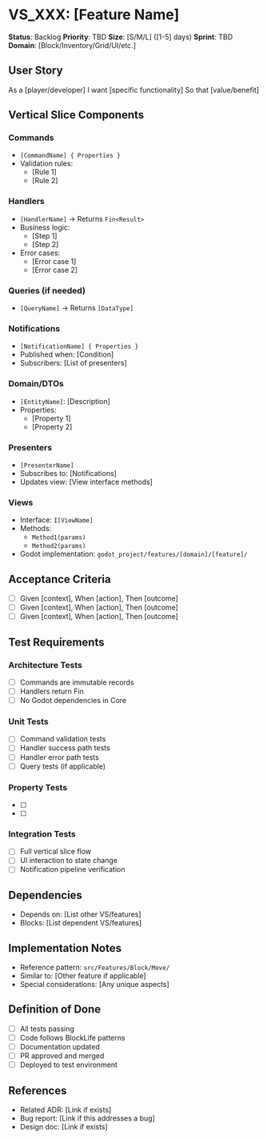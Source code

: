 # VS_XXX: [Feature Name]

**Status**: Backlog
**Priority**: TBD
**Size**: [S/M/L] ([1-5] days)
**Sprint**: TBD
**Domain**: [Block/Inventory/Grid/UI/etc.]

## User Story
As a [player/developer]
I want [specific functionality]
So that [value/benefit]

## Vertical Slice Components

### Commands
- `[CommandName] { Properties }`
- Validation rules:
  - [Rule 1]
  - [Rule 2]

### Handlers
- `[HandlerName]` → Returns `Fin<Result>`
- Business logic:
  - [Step 1]
  - [Step 2]
- Error cases:
  - [Error case 1]
  - [Error case 2]

### Queries (if needed)
- `[QueryName]` → Returns `[DataType]`

### Notifications
- `[NotificationName] { Properties }`
- Published when: [Condition]
- Subscribers: [List of presenters]

### Domain/DTOs
- `[EntityName]`: [Description]
- Properties:
  - [Property 1]
  - [Property 2]

### Presenters
- `[PresenterName]`
- Subscribes to: [Notifications]
- Updates view: [View interface methods]

### Views
- Interface: `I[ViewName]`
- Methods:
  - `Method1(params)`
  - `Method2(params)`
- Godot implementation: `godot_project/features/[domain]/[feature]/`

## Acceptance Criteria
- [ ] Given [context], When [action], Then [outcome]
- [ ] Given [context], When [action], Then [outcome]
- [ ] Given [context], When [action], Then [outcome]

## Test Requirements

### Architecture Tests
- [ ] Commands are immutable records
- [ ] Handlers return Fin<T>
- [ ] No Godot dependencies in Core

### Unit Tests
- [ ] Command validation tests
- [ ] Handler success path tests
- [ ] Handler error path tests
- [ ] Query tests (if applicable)

### Property Tests
- [ ] [Invariant 1]: [Description]
- [ ] [Invariant 2]: [Description]

### Integration Tests
- [ ] Full vertical slice flow
- [ ] UI interaction to state change
- [ ] Notification pipeline verification

## Dependencies
- Depends on: [List other VS/features]
- Blocks: [List dependent VS/features]

## Implementation Notes
- Reference pattern: `src/Features/Block/Move/`
- Similar to: [Other feature if applicable]
- Special considerations: [Any unique aspects]

## Definition of Done
- [ ] All tests passing
- [ ] Code follows BlockLife patterns
- [ ] Documentation updated
- [ ] PR approved and merged
- [ ] Deployed to test environment

## References
- Related ADR: [Link if exists]
- Bug report: [Link if this addresses a bug]
- Design doc: [Link if exists]